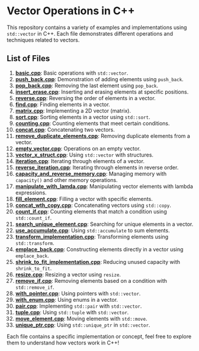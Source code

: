 # Vector Operations in C++

This repository contains a variety of examples and implementations using `std::vector` in C++. Each file demonstrates different operations and techniques related to vectors.

## List of Files

1. **[basic.cpp](00.basic.cpp)**: Basic operations with `std::vector`.
2. **[push_back.cpp](01.push_back.cpp)**: Demonstration of adding elements using `push_back`.
3. **[pop_back.cpp](02.pop_back.cpp)**: Removing the last element using `pop_back`.
4. **[insert_erase.cpp](03.insert_erase.cpp)**: Inserting and erasing elements at specific positions.
5. **[reverse.cpp](04.reverse.cpp)**: Reversing the order of elements in a vector.
6. **[find.cpp](05.find.cpp)**: Finding elements in a vector.
7. **[matrix.cpp](06.matrix.cpp)**: Implementing a 2D vector (matrix).
8. **[sort.cpp](07.sort.cpp)**: Sorting elements in a vector using `std::sort`.
9. **[counting.cpp](08.counting.cpp)**: Counting elements that meet certain conditions.
10. **[concat.cpp](09.concat.cpp)**: Concatenating two vectors.
11. **[remove_duplicate_elements.cpp](10.remove_duplicate_elements.cpp)**: Removing duplicate elements from a vector.
12. **[empty_vector.cpp](11.empty_vector.cpp)**: Operations on an empty vector.
13. **[vector_x_struct.cpp](12.vector_x_struct.cpp)**: Using `std::vector` with structures.
14. **[iteration.cpp](13.iteration.cpp)**: Iterating through elements of a vector.
15. **[reverse_iteration.cpp](14.reverse_iteration.cpp)**: Iterating through elements in reverse order.
16. **[capacity_and_reverse_memory.cpp](15.capacity_and_reverse_memory.cpp)**: Managing memory with `capacity()` and other memory operations.
17. **[manipulate_with_lamda.cpp](16.manipulate_with_lamda.cpp)**: Manipulating vector elements with lambda expressions.
18. **[fill_element.cpp](17.fill_element.cpp)**: Filling a vector with specific elements.
19. **[concat_wth_copy.cpp](18.concat_wth_copy.cpp)**: Concatenating vectors using `std::copy`.
20. **[count_if.cpp](19.count_if.cpp)**: Counting elements that match a condition using `std::count_if`.
21. **[search_unique_element.cpp](20.search_unique_element.cpp)**: Searching for unique elements in a vector.
22. **[use_accumulate.cpp](21.use_accumulate.cpp)**: Using `std::accumulate` to sum elements.
23. **[transform_implementation.cpp](22.transform_implementation.cpp)**: Transforming elements using `std::transform`.
24. **[emplace_back.cpp](23.emplace_back.cpp)**: Constructing elements directly in a vector using `emplace_back`.
25. **[shrink_to_fit_implementation.cpp](24.shrink_to_fit_implementation.cpp)**: Reducing unused capacity with `shrink_to_fit`.
26. **[resize.cpp](25.resize.cpp)**: Resizing a vector using `resize`.
27. **[remove_if.cpp](26.remove_if.cpp)**: Removing elements based on a condition with `std::remove_if`.
28. **[with_pointer.cpp](27.with_pointer.cpp)**: Using pointers with `std::vector`.
29. **[with_enum.cpp](28.with_enum.cpp)**: Using enums in a vector.
30. **[pair.cpp](29.pair.cpp)**: Implementing `std::pair` with `std::vector`.
31. **[tuple.cpp](30.tuple.cpp)**: Using `std::tuple` with `std::vector`.
32. **[move_element.cpp](31.move_element.cpp)**: Moving elements with `std::move`.
33. **[unique_ptr.cpp](32.unique_ptr.cpp)**: Using `std::unique_ptr` in `std::vector`.

Each file contains a specific implementation or concept, feel free to explore them to understand how vectors work in C++!

